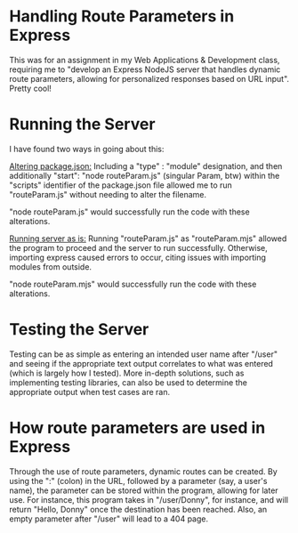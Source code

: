 # Handling Route Parameters in Express
This was for an assignment in my Web Applications & Development class, requiring me to "develop an Express NodeJS server that handles dynamic route parameters, allowing for personalized responses based on URL input". Pretty cool!
# Running the Server
I have found two ways in going about this:

<ins>Altering package.json:</ins> Including a "type" : "module" designation, and then additionally "start": "node routeParam.js" (singular Param, btw) within the "scripts" identifier of the package.json file allowed me to run "routeParam.js" without needing to alter the filename.

"node routeParam.js" would successfully run the code with these alterations.

<ins>Running server as is:</ins> Running "routeParam.js" as "routeParam.mjs" allowed the program to proceed and the server to run successfully. Otherwise, importing express caused errors to occur, citing issues with importing modules from outside.

"node routeParam.mjs" would successfully run the code with these alterations.
# Testing the Server
Testing can be as simple as entering an intended user name after "/user" and seeing if the appropriate text output correlates to what was entered (which is largely how I tested). More in-depth solutions, such as implementing testing libraries, can also be used to determine the appropriate output when test cases are ran.  
# How route parameters are used in Express
Through the use of route parameters, dynamic routes can be created. By using the ":" (colon) in the URL, followed by a parameter (say, a user's name), the parameter can be stored within the program, allowing for later use. For instance, this program takes in "/user/Donny", for instance, and will return "Hello, Donny" once the destination has been reached.
Also, an empty parameter after "/user" will lead to a 404 page.
